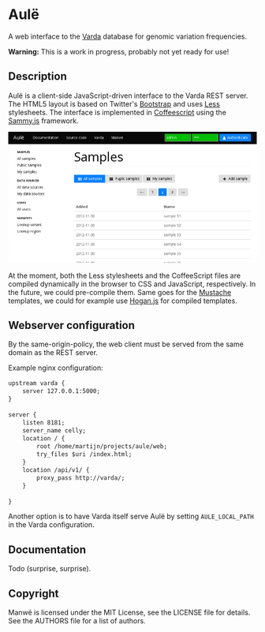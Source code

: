 Aulë
====

A web interface to the [Varda](https://github.com/martijnvermaat/varda)
database for genomic variation frequencies.

**Warning:** This is a work in progress, probably not yet ready for use!


Description
-----------

Aulë is a client-side JavaScript-driven interface to the Varda REST
server. The HTML5 layout is based on Twitter's
[Bootstrap](http://twitter.github.com/bootstrap/) and uses
[Less](http://lesscss.org/) stylesheets. The interface is implemented in
[Coffeescript](http://coffeescript.org/) using the
[Sammy.js](http://sammyjs.org/) framework.

![Screenshot](doc/aule.png)

At the moment, both the Less stylesheets and the CoffeeScript files are
compiled dynamically in the browser to CSS and JavaScript, respectively. In
the future, we could pre-compile them. Same goes for the
[Mustache](http://mustache.github.com/) templates, we could for example use
[Hogan.js](http://twitter.github.com/hogan.js/) for compiled templates.


Webserver configuration
-----------------------

By the same-origin-policy, the web client must be served from the same domain
as the REST server.

Example nginx configuration:

    upstream varda {
        server 127.0.0.1:5000;
    }

    server {
        listen 8181;
        server_name celly;
        location / {
            root /home/martijn/projects/aule/web;
            try_files $uri /index.html;
        }
        location /api/v1/ {
            proxy_pass http://varda/;
        }

    }

Another option is to have Varda itself serve Aulë by setting `AULE_LOCAL_PATH`
in the Varda configuration.


Documentation
-------------

Todo (surprise, surprise).


Copyright
---------

Manwë is licensed under the MIT License, see the LICENSE file for details. See
the AUTHORS file for a list of authors.
